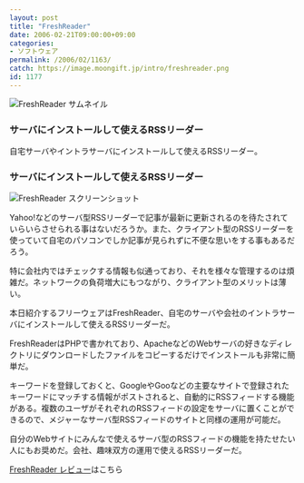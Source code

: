 ```yaml
---
layout: post
title: "FreshReader"
date: 2006-02-21T09:00:00+09:00
categories:
- ソフトウェア
permalink: /2006/02/1163/
catch: https://image.moongift.jp/intro/freshreader.png
id: 1177
---
```

 ![FreshReader サムネイル](https://image.moongift.jp/intro/freshreader.t.png "FreshReader サムネイル")
  

### サーバにインストールして使えるRSSリーダー
  
自宅サーバやイントラサーバにインストールして使えるRSSリーダー。  
<!--more-->  

### サーバにインストールして使えるRSSリーダー
  

![FreshReader スクリーンショット](https://image.moongift.jp/intro/freshreader.png "FreshReader スクリーンショット")

  

Yahoo!などのサーバ型RSSリーダーで記事が最新に更新されるのを待たされていらいらさせられる事はないだろうか。また、クライアント型のRSSリーダーを使っていて自宅のパソコンでしか記事が見られずに不便な思いをする事もあるだろう。

  

特に会社内ではチェックする情報も似通っており、それを様々な管理するのは煩雑だ。ネットワークの負荷増大にもつながり、クライアント型のメリットは薄い。

  

本日紹介するフリーウェアはFreshReader、自宅のサーバや会社のイントラサーバにインストールして使えるRSSリーダーだ。

  

FreshReaderはPHPで書かれており、ApacheなどのWebサーバの好きなディレクトリにダウンロードしたファイルをコピーするだけでインストールも非常に簡単だ。

  

キーワードを登録しておくと、GoogleやGooなどの主要なサイトで登録されたキーワードにマッチする情報がポストされると、自動的にRSSフィードする機能がある。複数のユーザがそれぞれのRSSフィードの設定をサーバに置くことができるので、メジャーなサーバ型RSSフィードのサイトと同様の運用が可能だ。

  

自分のWebサイトにみんなで使えるサーバ型のRSSフィードの機能を持たせたい人にもお奨めだ。会社、趣味双方の運用で使えるRSSリーダーだ。

  

[FreshReader レビュー](http://oss.moongift.jp/review/i-1181.html)はこちら

